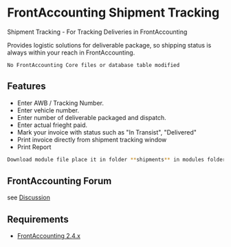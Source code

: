 # FrontAccounting Shipment Tracking

Shipment Tracking - For Tracking Deliveries in FrontAccounting

Provides logistic solutions for deliverable package, so shipping status is always within your reach in FrontAccounting.

`No FrontAccounting Core files or database table modified`

Features
------------
- Enter AWB / Tracking Number.
- Enter vehicle number.
- Enter number of deliverable packaged and dispatch.
- Enter actual frieght paid.
- Mark your invoice with status such as "In Transist", "Delivered"
- Print invoice directly from shipment tracking window
- Print Report

```sh
Download module file place it in folder **shipments** in modules folder
```

FrontAccounting Forum
------------
see [Discussion](https://frontaccounting.com/punbb/viewtopic.php?id=9012)

Requirements
------------

- [FrontAccounting 2.4.x](http://frontaccounting.com/)
